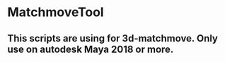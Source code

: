 # MatchmoveTool

## This scripts are using for 3d-matchmove. Only use on autodesk Maya 2018 or more.
